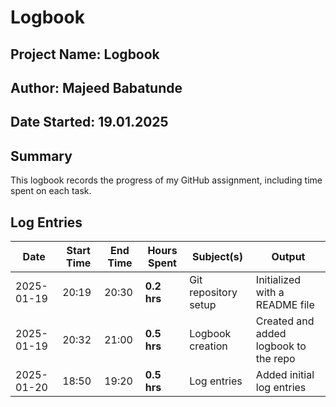 # Logbook
## Project Name: Logbook
## Author: Majeed Babatunde
## Date Started: 19.01.2025

## Summary
This logbook records the progress of my GitHub assignment, including time spent on each task.

## Log Entries

| Date       | Start Time | End Time | Hours Spent | Subject(s)           | Output                                |
| ---------- | ---------- | -------- | ----------- | -------------------- | ------------------------------------- |
| 2025-01-19 | 20:19      | 20:30    | **0.2 hrs** | Git repository setup | Initialized with a README file        |
| 2025-01-19 | 20:32      | 21:00    | **0.5 hrs** | Logbook creation     | Created and added logbook to the repo |
| 2025-01-20 | 18:50      | 19:20   | **0.5 hrs** | Log entries          | Added initial log entries             |
##
